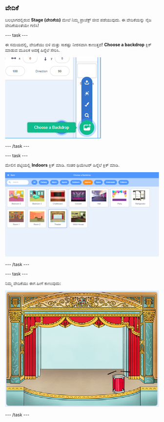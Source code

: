 ## ವೇದಿಕೆ

ಬಲಭಾಗದಲ್ಲಿರುವ **Stage (ವೇದಿಕೆಯ)** ಮೇಲೆ ನಿಮ್ಮ ಪ್ರಾಜೆಕ್ಟ್ ಜೀವ ಪಡೆಯುವುದು. ಈ ವೇದಿಕೆಯನ್ನು ನೈಜ ವೇದಿಕೆಯಂತೆಯೇ ಗಣಿಸಿ!

--- task ---

ಈ ಸಮಯದಲ್ಲಿ, ವೇದಿಕೆಯು ಬಿಳಿ ಮತ್ತು ಸಾಕಷ್ಟು ನೀರಸವಾಗಿ ಕಾಣುತ್ತದೆ! **Choose a backdrop** ಕ್ಲಿಕ್ ಮಾಡುವ ಮೂಲಕ ಅದಕ್ಕೆ ಹಿನ್ನೆಲೆ ಸೇರಿಸಿ.

![ಸ್ಕ್ರೀನ್‍ಶಾಟ್](images/band-stage-choose.png)

--- /task ---

--- task ---

ಮೇಲಿನ ಪಟ್ಟಿಯಲ್ಲಿ **Indoors** ಕ್ಲಿಕ್ ಮಾಡಿ. ನಂತರ ಥಿಯೇಟರ್ ಹಿನ್ನೆಲೆ ಕ್ಲಿಕ್ ಮಾಡಿ.

![ಸ್ಕ್ರೀನ್‍ಶಾಟ್](images/band-backdrop.png)

--- /task ---

--- task ---

ನಿಮ್ಮ ವೇದಿಕೆಯು ಈಗ ಹೀಗೆ ಕಾಣುವುದು:

![ಸ್ಕ್ರೀನ್‍ಶಾಟ್](images/band-stage.png)

--- /task ---